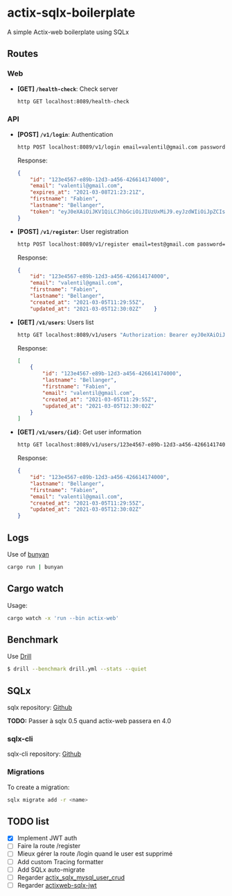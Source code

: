 # actix-sqlx-boilerplate
A simple Actix-web boilerplate using SQLx


## Routes

### Web

- **[GET] `/health-check`**: Check server
    ```bash
    http GET localhost:8089/health-check
    ```

### API

- **[POST] `/v1/login`**: Authentication
    ```bash
    http POST localhost:8089/v1/login email=valentil@gmail.com password=0000
    ```
    Response:
    ```json
    {
        "id": "123e4567-e89b-12d3-a456-426614174000",
        "email": "valentil@gmail.com",
        "expires_at": "2021-03-08T21:23:21Z",
        "firstname": "Fabien",
        "lastname": "Bellanger",
        "token": "eyJ0eXAiOiJKV1QiLCJhbGciOiJIUzUxMiJ9.eyJzdWIiOiJpZCIsImV4cCI6MTYxNTIzODYwMSwiaWF0IjoxNjE1MjAyNjAxLCJuYmYiOjE2MTUyMDI2MDEsInVzZXJfaWQiOiJpZCIsInVzZXJfbGFzdG5hbWUiOiJCZWxsYW5nZXIiLCJ1c2VyX2ZpcnN0bmFtZSI6IkZhYmllbiIsInVzZXJfZW1haWwiOiJ2YWxlbnRpbEBnbWFpbC5jb20ifQ.-rsxfNLJNIUwT1iZNy1X_9W6Ed0qAdMhTWmDujYaBNS-EOh5eCU-bXC98z7mXmfYxhTB7Vz7332geelrtbh98g"
    }
    ```

- **[POST] `/v1/register`**: User registration
    ```bash
    http POST localhost:8089/v1/register email=test@gmail.com password=0000 lastname=Test firstname=Toto
    ```
    Response:
    ```json
    {
        "id": "123e4567-e89b-12d3-a456-426614174000",
        "email": "valentil@gmail.com",
        "firstname": "Fabien",
        "lastname": "Bellanger",
        "created_at": "2021-03-05T11:29:55Z",
        "updated_at": "2021-03-05T12:30:02Z"    }
    ```

- **[GET] `/v1/users`**: Users list
    ```bash
    http GET localhost:8089/v1/users "Authorization: Bearer eyJ0eXAiOiJKV1QiLCJhbGciOiJIUzUxMiJ9.eyJzdWIiOiIxMjNlNDU2Ny1lODliLTEyZDMtYTQ1Ni00MjY2MTQxNzQwMDAiLCJleHAiOjE2MTU0NDg2ODQsImlhdCI6MTYxNTM2MjI4NCwibmJmIjoxNjE1MzYyMjg0LCJ1c2VyX2lkIjoiMTIzZTQ1NjctZTg5Yi0xMmQzLWE0NTYtNDI2NjE0MTc0MDAwIiwidXNlcl9sYXN0bmFtZSI6ImM2MDAxZDViMmFjM2RmMzE0MjA0YThmOWQ3YTAwZTE1MDNjOWFiYTBmZDQ1Mzg2NDVkZTRiZjRjYzdlMjU1NWNmZTlmZjlkMDIzNmJmMzI3ZWQzZTkwNzg0OWE5OGRmNGQzMzBjNGJlYTU1MTAxN2Q0NjViNGMxZDliODBiY2IwIiwidXNlcl9maXJzdG5hbWUiOiJCZWxsYW5nZXIiLCJ1c2VyX2VtYWlsIjoiRmFiaWVuIn0.UkJ_5KEIhs--Hv8cfggEpb8xxv2UhiwjRQTIlNmudZ8h-XHlikev4fwXU7N9wbP1esIHlo2_tafPyjnGxCBscQ"
    ```
    Response:
    ```json
    [
        {
            "id": "123e4567-e89b-12d3-a456-426614174000",
            "lastname": "Bellanger",
            "firstname": "Fabien",
            "email": "valentil@gmail.com",
            "created_at": "2021-03-05T11:29:55Z",
            "updated_at": "2021-03-05T12:30:02Z"
        }
    ]
    ```

- **[GET] `/v1/users/{id}`**: Get user information
    ```bash
    http GET localhost:8089/v1/users/123e4567-e89b-12d3-a456-426614174000 "Authorization: Bearer eyJ0eXAiOiJKV1QiLCJhbGciOiJIUzUxMiJ9.eyJzdWIiOiIxMjNlNDU2Ny1lODliLTEyZDMtYTQ1Ni00MjY2MTQxNzQwMDAiLCJleHAiOjE2MTU0NDg2ODQsImlhdCI6MTYxNTM2MjI4NCwibmJmIjoxNjE1MzYyMjg0LCJ1c2VyX2lkIjoiMTIzZTQ1NjctZTg5Yi0xMmQzLWE0NTYtNDI2NjE0MTc0MDAwIiwidXNlcl9sYXN0bmFtZSI6ImM2MDAxZDViMmFjM2RmMzE0MjA0YThmOWQ3YTAwZTE1MDNjOWFiYTBmZDQ1Mzg2NDVkZTRiZjRjYzdlMjU1NWNmZTlmZjlkMDIzNmJmMzI3ZWQzZTkwNzg0OWE5OGRmNGQzMzBjNGJlYTU1MTAxN2Q0NjViNGMxZDliODBiY2IwIiwidXNlcl9maXJzdG5hbWUiOiJCZWxsYW5nZXIiLCJ1c2VyX2VtYWlsIjoiRmFiaWVuIn0.UkJ_5KEIhs--Hv8cfggEpb8xxv2UhiwjRQTIlNmudZ8h-XHlikev4fwXU7N9wbP1esIHlo2_tafPyjnGxCBscQ"
    ```
    Response:
    ```json
    {
        "id": "123e4567-e89b-12d3-a456-426614174000",
        "lastname": "Bellanger",
        "firstname": "Fabien",
        "email": "valentil@gmail.com",
        "created_at": "2021-03-05T11:29:55Z",
        "updated_at": "2021-03-05T12:30:02Z"
    }
    ```
  
## Logs
Use of [bunyan](https://crates.io/crates/bunyan)
```bash
cargo run | bunyan
```

## Cargo watch
Usage:
```bash
cargo watch -x 'run --bin actix-web'
```

## Benchmark
Use [Drill](https://github.com/fcsonline/drill)
```bash
$ drill --benchmark drill.yml --stats --quiet
```

## SQLx
sqlx repository: [Github](https://github.com/launchbadge/sqlx)

**TODO:** Passer à sqlx 0.5 quand actix-web passera en 4.0

### sqlx-cli
sqlx-cli repository: [Github](https://github.com/launchbadge/sqlx/tree/master/sqlx-cli)

### Migrations
To create a migration:
```bash
sqlx migrate add -r <name>
```

## TODO list
-  [x] Implement JWT auth
-  [ ] Faire la route /register
-  [ ] Mieux gérer la route /login quand le user est supprimé
-  [ ] Add custom Tracing formatter
-  [ ] Add SQLx auto-migrate
-  [ ] Regarder [actix_sqlx_mysql_user_crud](https://github.com/jamesjmeyer210/actix_sqlx_mysql_user_crud)
-  [ ] Regarder [actixweb-sqlx-jwt](https://github.com/biluohc/actixweb-sqlx-jwt/blob/master/src/middlewares/auth.rs)
